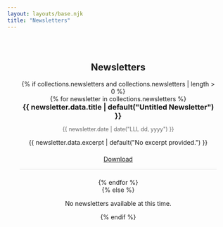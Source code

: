 ```yaml
---
layout: layouts/base.njk
title: "Newsletters"
---
```


<section class="newsletters" style="padding: 2em; text-align: center;">
  <h1>Newsletters</h1>
  {% if collections.newsletters and collections.newsletters | length > 0 %}
    <ul style="list-style: none; padding: 0; margin: 0 auto; max-width: 600px;">
      {% for newsletter in collections.newsletters %}
        <li style="margin-bottom: 1.5em; border-bottom: 1px solid #ddd; padding-bottom: 1em;">
          <h3 style="margin: 0;">{{ newsletter.data.title | default("Untitled Newsletter") }}</h3>
          <p style="color: #666; font-size: 0.9em;">{{ newsletter.date | date("LLL dd, yyyy") }}</p>
          <p>{{ newsletter.data.excerpt | default("No excerpt provided.") }}</p>
          <a href="{{ newsletter.data.link }}" class="btn" style="display: inline-block; margin-top: 0.5em;">Download</a>
        </li>
      {% endfor %}
    </ul>
  {% else %}
    <p>No newsletters available at this time.</p>
  {% endif %}
</section>
